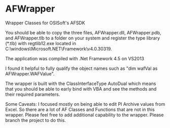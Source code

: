 # AFWrapper
Wrapper Classes for OSISoft's AFSDK

You should be able to copy the three files, AFWrapper.dll, AFWrapper.pdb, and AFWrapper.tlb to a folder on your 
system and register the type library (*.tlb) with regtlib12.exe located in C:\windows\Microsoft.NET\Framework\v4.0.30319.

The application was compiled with .Net Framework 4.5 on VS2013

I found it helpful to fully qualify the object names such as "dim wafVal as AFWrapper.WAFValue".

The wrapper is built with the ClassInterfaceType AutoDual which means that you should be able to early bind with VBA and
see the methods and their required parameters.  

Some Caveats:
I focused mostly on being able to edit PI Archive values from Excel.  So there are a lot of AF Classes and Functions that
are not in this wrapper.  Please feel free to add additional capability to the wrapper.  Please branch the project to do this.

